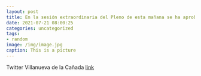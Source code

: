 ```yaml
---
layout: post
title: En la sesión extraordinaria del Pleno de esta mañana se ha aprobado adjudicar el contrato de derecho de superficie para un nuev...
date: 2021-07-21 08:00:25
categories: uncategorized
tags:
- random
image: /img/image.jpg
caption: This is a picture
---
```

Twitter Villanueva de la Cañada [link](https://twitter.com/AytoVDLCanada/status/1417455953839071251)
